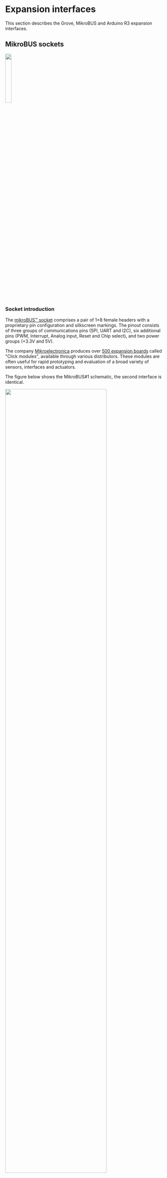 # Expansion interfaces

This section describes the Grove, MikroBUS and Arduino R3 expansion interfaces. 

## MikroBUS sockets

<img src="/images/sensorio/MBus-logo.png" class="img-left" width="20%" > 


### Socket introduction

The [mikroBUS™ socket](https://download.mikroe.com/documents/standards/mikrobus/mikrobus-standard-specification-v200.pdf) comprises a pair of 1×8 female headers with a proprietary pin configuration and silkscreen markings. The pinout consists of three groups of communications pins (SPI, UART and I2C), six additional pins (PWM, Interrupt, Analog input, Reset and Chip select), and two power groups (+3.3V and 5V). 

The company [Mikroelectronica](https://www.mikroe.com) produces over [500 expansion boards](https://www.mikroe.com/click) called "Click modules", available through various distributors. These modules are often useful for rapid prototyping and evaluation of a broad variety of sensors, interfaces and actuators.

The figure below shows the MikroBUS#1 schematic, the second interface is identical. 

<img src="/images/sensorio/MikroBUS_1.png" class="img-center" width="80%" > 

The pin-mapping to the MCU of the pins are listed on the [pinout section](../pinouts#mikrobus). The pinout lists also the alternative functions when available (as a CAN Bus or I2S for audio for instance).

!!! info "Pin sharing limitation"
	Please note that, although the STM32F413 MCU provides a rich set and number of peripherals, in some cases the buses are shared between the expansion interfaces. 

	For example, the MikroBUS sockets share one SPI bus, which doesn't present a problem if this interface is used as a bus, since each interface has it's own Chip Select lines exposed (MBx_CS), but if these pins are intended to be used as independent GPIOs, only one interface can be used at a time. Please refer to the [*Pinouts section*](../pinouts#expansion-interfaces) for more details.

### Pinout

The capture below shows the I2C pull-up resistors. Please note the I2C lines are shared between the MikroBUS 1 and 2 interfaces.

<img src="/images/sensorio/MBus-I2C.png" class="img-center" width="50%" > 

!!! info "Click boards orientation"
	Please note the correct orientation mark in the image below. An incorrect installation could damage the modules or the SensorIO board.

<img src="/images/sensorio/MB-orientation.jpg" class="img-center" width="80%" > 

## Grove connectors

<img src="/images/sensorio/Grove-logo.png" class="img-left" width="15%" > 


### Grove system introduction

The Seedstudio’s ​[Grove system](http://wiki.seeedstudio.com/Grove_System/)​  consist of a 4-pin standardized connector and expansion boards that are attached using extension cables. 

The connector uses two pins for power (GND and 3.3V or 5V depending on the module) and two for signals.

!!! info "Grove interface types"
	There are basically 4 types of interfaces for these modules:

	- **Digital:** ​the 2 remaining pins are either digital Input or Output. Usually used for relays or motor control, but some modules also use proprietary protocols as in the ​LED Bar module​.
	- **Analog:** ​2 analog inputs (from the MCU standpoint). Common modules can be potentiometers or gas sensors.
	- **UART:** ​Full-duplex serial interface (TXD and RXD). The RF Link module or ​RFID reader use this interface.
	- **I2C:** ​This bus can support daisy chaining in some cases. Some sensors and LCD displays use this bus.

The image below shows the Grove connector markings and the correspondent signal names.
<img src="/images/sensorio/grove-picture.jpg" class="img-center" width="60%" > 
<img src="/images/sensorio/Grove-connector.png" class="img-center" width="40%" > 

### Analog multiplexers

As each pin can be used to connect up to 4 different types of peripherals (PWM / I2C / UART and Analog input) and these peripherals aren't mapped to the same pins on the MCU, each connector is routed through a 2-channel 4x1 Analog Multiplexer [SN74LV4052A](http://www.ti.com/lit/ds/symlink/sn74lv4052a.pdf). 

The figure below shows the internal logic of the MUX:
<img src="/images/sensorio/4052_internal.png" class="img-center" width="45%" > 

X and Y are the two selectable channels (they can be viewed as switches with 4 positions). The position of each switch is controlled by the digital inputs A and B (INH disable the switches and is not used). Therefore the connection from X to (X0 .. X3) depends on the state of the inputs [B:A].

The schematic below shows the multiplexer for the Grove 2 connector (the Grove 1 follows the same schema):
<img src="/images/sensorio/Grove2-multiplexer.png" class="img-center" width="85%" > 
On the left side are routed the pin 1 and 2 of the connector and the control pins and on the right-side the peripherals to the MCU. The analog input is routed to a level conditioning stage.

The following table shows the configuration for the control pins of the multiplexers (logic levels for A and B). The pin mapping for each connector and the corresponding multiplexed peripherals can be found on the [pinouts section](../pinouts#grove-1).

Position | Grove_n_MUX_B | Grove_n_MUX_A | Peripheral Connected
-------- | ------- | ------- | -------
0 | 0 | 0 | PWM (default)
1 | 0 | 1 | UART
2 | 1 | 0 | I2C
3 | 1 | 1 | Analog In

### Level conditioning

!!! tip "Analog levels conditioning"
	Some of the Grove modules are designed to work with 5V supply and they provide a 0 to 5V analog output. As the maximum input voltage for the MCU's integrated ADC is 3.3V, a level conditioning and protection stage is added per channel (replicated 4 times).

The image below shows the circuit for the pin 1 of the Grove 2 connector. R45 and R46 transtlate the input voltage with a ratio of 0.68. The operational amplifier U6C acts as a buffer to provide better input impedance to the ADC channel. The input impedance presented to the Grove pins is then 147 kOhm. 
<img src="/images/sensorio/Grove-analog-cond.png" class="img-center" width="100%" > 
The double Schottky diode D4 clamps the voltage to GND or 3.3V to protect the MCU in case that the input voltage exceeds the allowed limits.


### Power switches

!!! tip "Software configurable 5V / 3.3V power switches"
	As some of the Grove modules support either 5V or 3.3V power only, SensorIO integrates two separate software-configurable 5/3.3V switches to provide the proper voltage to the power pins. Most boards support only 3.3V for the interfaces and power, and some of them provide the option to switch to 5V by unsoldering/soldering resistors or manually changing the position of jumpers. SensorIO has the software-controlled functionality, individually per connector.

The schematic below shows the power switch for the Grove 1 connector. When the control pin is low (default), the output will provide 3.3V, when the output is pushed high, the power pin will be connected to 5V.	

<img src="/images/sensorio/Power_switch.png" class="img-center" width="90%" > 


## Arduino R3 socket	


